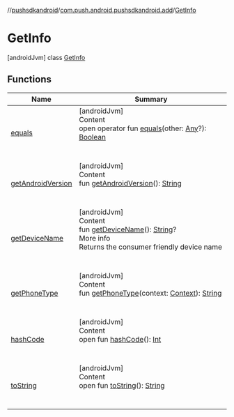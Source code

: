 //[pushsdkandroid](../../index.md)/[com.push.android.pushsdkandroid.add](../index.md)/[GetInfo](index.md)



# GetInfo  
 [androidJvm] class [GetInfo](index.md)   


## Functions  
  
|  Name|  Summary| 
|---|---|
| <a name="kotlin/Any/equals/#kotlin.Any?/PointingToDeclaration/"></a>[equals](../../com.push.android.pushsdkandroid.core/-push-operative-data/index.md#%5Bkotlin%2FAny%2Fequals%2F%23kotlin.Any%3F%2FPointingToDeclaration%2F%5D%2FFunctions%2F105975098)| <a name="kotlin/Any/equals/#kotlin.Any?/PointingToDeclaration/"></a>[androidJvm]  <br>Content  <br>open operator fun [equals](../../com.push.android.pushsdkandroid.core/-push-operative-data/index.md#%5Bkotlin%2FAny%2Fequals%2F%23kotlin.Any%3F%2FPointingToDeclaration%2F%5D%2FFunctions%2F105975098)(other: [Any](https://kotlinlang.org/api/latest/jvm/stdlib/kotlin/-any/index.html)?): [Boolean](https://kotlinlang.org/api/latest/jvm/stdlib/kotlin/-boolean/index.html)  <br><br><br>
| <a name="com.push.android.pushsdkandroid.add/GetInfo/getAndroidVersion/#/PointingToDeclaration/"></a>[getAndroidVersion](get-android-version.md)| <a name="com.push.android.pushsdkandroid.add/GetInfo/getAndroidVersion/#/PointingToDeclaration/"></a>[androidJvm]  <br>Content  <br>fun [getAndroidVersion](get-android-version.md)(): [String](https://kotlinlang.org/api/latest/jvm/stdlib/kotlin/-string/index.html)  <br><br><br>
| <a name="com.push.android.pushsdkandroid.add/GetInfo/getDeviceName/#/PointingToDeclaration/"></a>[getDeviceName](get-device-name.md)| <a name="com.push.android.pushsdkandroid.add/GetInfo/getDeviceName/#/PointingToDeclaration/"></a>[androidJvm]  <br>Content  <br>fun [getDeviceName](get-device-name.md)(): [String](https://kotlinlang.org/api/latest/jvm/stdlib/kotlin/-string/index.html)?  <br>More info  <br>Returns the consumer friendly device name  <br><br><br>
| <a name="com.push.android.pushsdkandroid.add/GetInfo/getPhoneType/#android.content.Context/PointingToDeclaration/"></a>[getPhoneType](get-phone-type.md)| <a name="com.push.android.pushsdkandroid.add/GetInfo/getPhoneType/#android.content.Context/PointingToDeclaration/"></a>[androidJvm]  <br>Content  <br>fun [getPhoneType](get-phone-type.md)(context: [Context](https://developer.android.com/reference/kotlin/android/content/Context.html)): [String](https://kotlinlang.org/api/latest/jvm/stdlib/kotlin/-string/index.html)  <br><br><br>
| <a name="kotlin/Any/hashCode/#/PointingToDeclaration/"></a>[hashCode](../../com.push.android.pushsdkandroid.core/-push-operative-data/index.md#%5Bkotlin%2FAny%2FhashCode%2F%23%2FPointingToDeclaration%2F%5D%2FFunctions%2F105975098)| <a name="kotlin/Any/hashCode/#/PointingToDeclaration/"></a>[androidJvm]  <br>Content  <br>open fun [hashCode](../../com.push.android.pushsdkandroid.core/-push-operative-data/index.md#%5Bkotlin%2FAny%2FhashCode%2F%23%2FPointingToDeclaration%2F%5D%2FFunctions%2F105975098)(): [Int](https://kotlinlang.org/api/latest/jvm/stdlib/kotlin/-int/index.html)  <br><br><br>
| <a name="kotlin/Any/toString/#/PointingToDeclaration/"></a>[toString](../../com.push.android.pushsdkandroid.core/-push-operative-data/index.md#%5Bkotlin%2FAny%2FtoString%2F%23%2FPointingToDeclaration%2F%5D%2FFunctions%2F105975098)| <a name="kotlin/Any/toString/#/PointingToDeclaration/"></a>[androidJvm]  <br>Content  <br>open fun [toString](../../com.push.android.pushsdkandroid.core/-push-operative-data/index.md#%5Bkotlin%2FAny%2FtoString%2F%23%2FPointingToDeclaration%2F%5D%2FFunctions%2F105975098)(): [String](https://kotlinlang.org/api/latest/jvm/stdlib/kotlin/-string/index.html)  <br><br><br>

